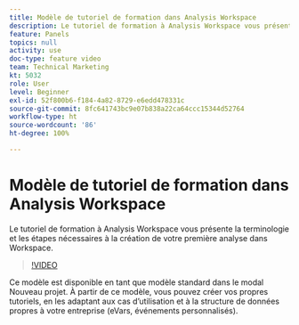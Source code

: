 ```yaml
---
title: Modèle de tutoriel de formation dans Analysis Workspace
description: Le tutoriel de formation à Analysis Workspace vous présente la terminologie et les étapes nécessaires à la création de votre première analyse dans Workspace.
feature: Panels
topics: null
activity: use
doc-type: feature video
team: Technical Marketing
kt: 5032
role: User
level: Beginner
exl-id: 52f800b6-f184-4a82-8729-e6edd478331c
source-git-commit: 8fc641743bc9e07b838a22ca64ccc15344d52764
workflow-type: ht
source-wordcount: '86'
ht-degree: 100%

---
```


# Modèle de tutoriel de formation dans Analysis Workspace

Le tutoriel de formation à Analysis Workspace vous présente la terminologie et les étapes nécessaires à la création de votre première analyse dans Workspace.

>[!VIDEO](https://video.tv.adobe.com/v/33773/?quality=12&learn=on)

Ce modèle est disponible en tant que modèle standard dans le modal Nouveau projet. À partir de ce modèle, vous pouvez créer vos propres tutoriels, en les adaptant aux cas d’utilisation et à la structure de données propres à votre entreprise (eVars, événements personnalisés).
